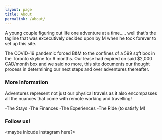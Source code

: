 ```yaml
---
layout: page
title: About
permalink: /about/
---
```


A young couple figuring out life one adventure at a time..... well that's the tagline that was excecutively  decided upon by M when he took forever to set up this site. 

The COVID-19 pandemic forced B&M to the confines of a 599 sqft box in the Toronto skyline for 6 months. Our lease had expired on said $2,000 CAD/month box and we said no more, this site documents our thought process in determining our next steps and over adventures thereafter.

### More Information

Adventures represent not just our physical travels as it also encompasses all the nuances that come with remote working and travelling!

-The Stays
-The Finances
-The Experiences
-The Ride (to satisfy M)


### Follow us!

<maybe inlcude instagram here?>